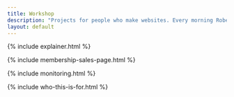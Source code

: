 ```yaml
---
title: Workshop
description: "Projects for people who make websites. Every morning Robert finds the top 6 job posts for project-seeking website designers."
layout: default
---
```


{% include explainer.html %}

{% include membership-sales-page.html %}

{% include monitoring.html %}

{% include who-this-is-for.html %}
<!--

<div markdown="1">
</div>

<div class="page" markdown="1">
<img src="/images/workshop-preview-sd.png" style="max-width: 100%; margin: .25em 0 -1em; ">

# Do you know where to find high-paying clients?

I do. In fact, for the past 4 years, it's been my day job to find high-quality projects for freelancers and small agencies.

Some days are harder than others, but I've consistently found enough great projects everyday for hundreds of consultancies.

You can too. 

I don't have all the answers - but I do know exactly how to find opportunities on the web that will result in millions of dollars of client work.

So if you've ever struggled with dry spells - or simply not making enough money - know that you too can find these opportunities, regardless of location, discipline, or experience level, absolutely free.

To make it easier, I've compiled the 5 best websites I use for finding a great paying gigs. <a href="https://gum.co/PgSbF">You can download it for free using this link.</a>

If you win a client or two with it I hope you come back and check out my other products below because they work even better.

Thanks!

– Robert

<div class="product-list">
	{% for product in site.data.products %}
		{% if product.coming_soon == false %}
			<div class="product-item">
				<div class="product-grid" style="display: grid; grid-template-columns: 175px 1fr; grid-gap: 2rem; align-items: center;justify-items: center;">
					<div>
						<img src="{{ product.pic }}" style="max-height:100px;">
					</div>

					<div>
						<h3><a href="{{ product.permalink }}">{{ product.offer }}</a></h3>
						<p>{{ product.summary }}</p>
					</div>
				</div>
			</div>
		{% else %}
			<div class="product-item">
				<h3>{{ product.offer }}</h3>
				<p>{{ product.summary }}</p>
			</div>
		{% endif %}
	{% endfor %}
</div>	




<div class="bio" style="display: grid; grid-template-columns: 60px 1fr; padding: 2em 0; 
grid-column-gap: 2rem;">
	<div>
		<img src="/images/yay.png" style="max-width:60px; border-radius: 60px;">
	</div>
	<div>
This website is a project by <a href="http://twitter.com/clientgiantrob">Robert Williams</a>. I make money selling these 3 simple products to small client service shops. They work. I wouldn't be in business if they didn't.
	</div>
</div>

{% include footer.html %}
</div>

-->
